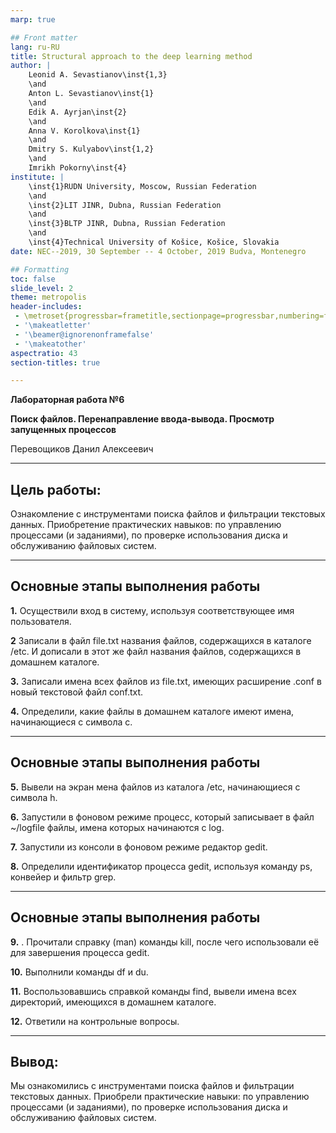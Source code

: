 ```yaml
---
marp: true

## Front matter
lang: ru-RU
title: Structural approach to the deep learning method
author: |
	Leonid A. Sevastianov\inst{1,3}
	\and
	Anton L. Sevastianov\inst{1}
	\and
	Edik A. Ayrjan\inst{2}
	\and
	Anna V. Korolkova\inst{1}
	\and
	Dmitry S. Kulyabov\inst{1,2}
	\and
	Imrikh Pokorny\inst{4}
institute: |
	\inst{1}RUDN University, Moscow, Russian Federation
	\and
	\inst{2}LIT JINR, Dubna, Russian Federation
	\and
	\inst{3}BLTP JINR, Dubna, Russian Federation
	\and
	\inst{4}Technical University of Košice, Košice, Slovakia
date: NEC--2019, 30 September -- 4 October, 2019 Budva, Montenegro

## Formatting
toc: false
slide_level: 2
theme: metropolis
header-includes: 
 - \metroset{progressbar=frametitle,sectionpage=progressbar,numbering=fraction}
 - '\makeatletter'
 - '\beamer@ignorenonframefalse'
 - '\makeatother'
aspectratio: 43
section-titles: true

---
```



**Лабораторная работа №6**

**Поиск файлов. Перенаправление ввода-вывода. Просмотр запущенных процессов**

Перевощиков Данил Алексеевич

---

## Цель работы:

Ознакомление с инструментами поиска файлов и фильтрации текстовых данных.
Приобретение практических навыков: по управлению процессами (и заданиями), по проверке использования диска и обслуживанию файловых систем.

---

## Основные этапы выполнения работы

**1.** Осуществили вход в систему, используя соответствующее имя пользователя.

**2** Записали в файл file.txt названия файлов, содержащихся в каталоге /etc. И дописали в этот же файл названия файлов, содержащихся в домашнем каталоге.

**3.** Записали имена всех файлов из file.txt, имеющих расширение .conf в новый текстовой файл conf.txt.

**4.** Определили, какие файлы в домашнем каталоге имеют имена, начинающиеся с символа c.

---

## Основные этапы выполнения работы

**5.** Вывели на экран мена файлов из каталога /etc, начинающиеся с символа h.

**6.** Запустили в фоновом режиме процесс, который записывает в файл ~/logfile файлы, имена которых начинаются с log.

**7.** Запустили из консоли в фоновом режиме редактор gedit.

**8.** Определили идентификатор процесса gedit, используя команду ps, конвейер и фильтр grep.

---

## Основные этапы выполнения работы

**9.** . Прочитали справку (man) команды kill, после чего использовали её для завершения процесса gedit.

**10.** Выполнили команды df и du.

**11.** Воспользовавшись справкой команды find, вывели имена всех директорий, имеющихся в домашнем каталоге.

**12.** Ответили на контрольные вопросы.

---

## Вывод:

Мы ознакомились с инструментами поиска файлов и фильтрации текстовых данных. Приобрели практические навыки: по управлению процессами (и заданиями), по проверке использования диска и обслуживанию файловых систем.